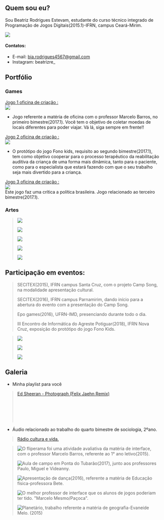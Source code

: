 ## [](#header-2)Quem sou eu?
  
  
Sou Beatriz Rodrigues Estevam, estudante do curso técnico integrado de Programação de Jogos Digitais(2015.1)-IFRN, campus Ceará-Mirim.
    
    
  ![]( 	certa6.png)


#### [](#header-4)Contatos:  
  
  
*  E-mail: bia.rodrigues4567@gmail.com
*  Instagram: beatrizre_
  
  
## [](#header-2)Portfólio  
  
  
### [](#header-3)Games   
  
  
[Jogo 1 oficina de criação :   
![](11.png)](https://wesleylandia.github.io/$/)  
*  Jogo referente a matéria de oficina com o professor Marcelo Barros, no primeiro bimestre(2017.1). Você tem o objetivo de coletar moedas de locais diferentes para poder viajar. Vá lá, siga sempre em frente!!  


[Jogo 2 oficina de criação :  
![](fk6.png)](https://jordanag.github.io/FonoKids2/)  
*  O protótipo do jogo Fono kids, requisito ao segundo bimestre(2017.1), tem como objetivo  cooperar para o processo terapêutico da reabilitação auditiva da criança de uma forma mais dinâmica, tanto para o paciente, como para o especialista que estará fazendo com que o seu trabalho seja mais divertido para a criança.  


[Jogo 3 oficina de criação :  
![](jjogo3.png)](https://cavalcantebya.github.io/quepaiseesse/)  
Este jogo faz uma crítica a política brasileira. Jogo relacionado ao terceiro bimestre(2017.1).

  
  
### [](#header-3)Artes
  
 > ![](jogo3.png)  
 >  
 > ![](jogo2.png)    
 >  
 > ![](Untitled-3.png)    
 >           
 > ![](bandeira3.png)       
 >     
 > ![](jogoo3.png)  
   
 
 


## [](#header-2)Participação em eventos:

> SECITEX(2015), IFRN campus Santa Cruz, com o projeto Camp Song, na modalidade apresentação cultural.  
>  
> SECITEX(2016), IFRN campus Parnamirim, dando início para a abertura do evento com a presentação do Camp Song.  
>
> Epo games(2016), UFRN-IMD, presenciando durante todo o dia.
>
> III Encontro de Informática do Agreste Potiguar(2018), IFRN Nova Cruz, exposição do protótipo do jogo Fono Kids.  

  
 > ![](fkap.png)  
 >  
 > ![](jorg.jpg)  
 >  
 > ![](tam5.1.jpg)
      
   
   ## [](#header-2)Galeria  
  
  *  Minha playlist para você  
  
  > [Ed Sheeran - Photograph (Felix Jaehn Remix)](https://www.youtube.com/watch?v=e0MP9Bmzp0g)     
  > [](https://www.youtube.com/watch?v=KrZHPOeOxQQ)  
  > [](https://www.youtube.com/watch?v=LYsaKn8FRhc)
  > [](https://www.youtube.com/watch?v=jrfRsdzi6dk)  
  > [](https://www.youtube.com/watch?v=hM5lO2PWnGk)  
  > [](https://www.youtube.com/watch?v=jaAcyvgJvjw)
  > [](https://www.youtube.com/watch?v=hM5lO2PWnGk)  
  > [](https://www.youtube.com/watch?v=KNIOYEmxtcg)  
  > [](https://www.youtube.com/watch?v=cPW9Y94BJI0)  
      
  *  Áudio relacionado ao trabalho do quarto bimestre de sociologia, 2ºano.
   
  > [Rádio cultura e vida.](https://www.youtube.com/watch?v=ew5a4t53OMw)  
 
  > ![O fliperama foi uma atividade avaliativa da matéria de interface, com o professor Marcelo Barros, referente ao 1° ano letivo(2015).](fliperama.png)    
  >     
  > ![Aula de campo em Ponta do Tubarão(2017), junto aos professores Paulo, Miguel e Videanny.](pauletes1.jpg)    
  >      
  > ![Apresentação de dança(2016), referente a matéria de Educação física-professora Bete.](tam5.jpg)    
  >     
  > ![O melhor professor de interface que os alunos de jogos poderiam ter tido. "Marcelo Mesmo/Paçoca".](interface.png)    
  >                
  > ![Planetário, trabalho referente a matéria de geografia-Evaneide Melo. (2015)](turm.jpg)  
   
